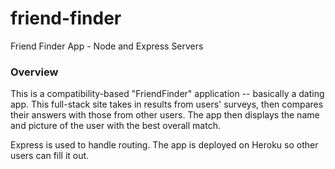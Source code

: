 # friend-finder
Friend Finder App - Node and Express Servers

### Overview

This is a compatibility-based "FriendFinder" application -- basically a dating app. This full-stack site takes in results from users' surveys, then compares their answers with those from other users. The app then displays the name and picture of the user with the best overall match.

Express is used to handle routing. The app is deployed on Heroku so other users can fill it out.